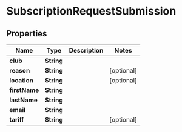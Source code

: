 
# SubscriptionRequestSubmission

## Properties
Name | Type | Description | Notes
------------ | ------------- | ------------- | -------------
**club** | **String** |  | 
**reason** | **String** |  |  [optional]
**location** | **String** |  |  [optional]
**firstName** | **String** |  | 
**lastName** | **String** |  | 
**email** | **String** |  | 
**tariff** | **String** |  |  [optional]



